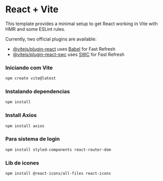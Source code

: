 # React + Vite

This template provides a minimal setup to get React working in Vite with HMR and some ESLint rules.

Currently, two official plugins are available:

- [@vitejs/plugin-react](https://github.com/vitejs/vite-plugin-react/blob/main/packages/plugin-react/README.md) uses [Babel](https://babeljs.io/) for Fast Refresh
- [@vitejs/plugin-react-swc](https://github.com/vitejs/vite-plugin-react-swc) uses [SWC](https://swc.rs/) for Fast Refresh

### Iniciando com Vite
```bash
npm create vite@latest
```

### Instalando dependencias
```bash
npm install
```

### Install Axios
```bash
npm install axios
```

### Para sistema de login
```bash
npm install styled-components react-router-dom
```

### Lib de icones
```bash
npm install @react-icons/all-files react-icons
```